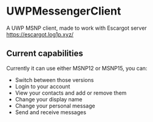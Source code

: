 # UWPMessengerClient
A UWP MSNP client, made to work with Escargot server https://escargot.log1p.xyz/

## Current capabilities
Currently it can use either MSNP12 or MSNP15, you can:
* Switch between those versions
* Login to your account
* View your contacts and add or remove them
* Change your display name
* Change your personal message
* Send and receive messages
